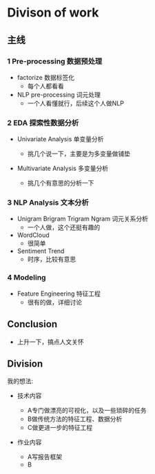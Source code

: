 # Divison of work

## 主线

### 1 Pre-processing 数据预处理

- factorize 数据标签化
  - 每个人都看看
- NLP pre-processing 词元处理
  - 一个人看懂就行，后续这个人做NLP

### 2 EDA 探索性数据分析

- Univariate Analysis 单变量分析
  - 挑几个说一下，主要是为多变量做铺垫

- Multivariate Analysis 多变量分析
  - 挑几个有意思的分析一下

### 3 NLP Analysis 文本分析

- Unigram Brigram Trigram Ngram 词元关系分析
  - 一个人做，这个还挺有趣的
- WordCloud
  - 很简单
- Sentiment Trend
  - 时序，比较有意思

### 4 Modeling

- Feature Engineering 特征工程
  - 很有的做，详细讨论

## Conclusion

- 上升一下，搞点人文关怀





## Division

我的想法:

- 技术内容
  - A专门做漂亮的可视化，以及一些琐碎的任务
  - B做传统方法的特征工程、数据分析
  - C做更进一步的特征工程

- 作业内容
  - A写报告框架
  - B